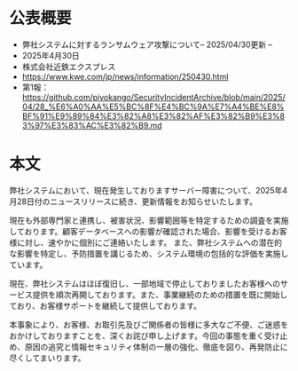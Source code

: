 # 公表概要
- 弊社システムに対するランサムウェア攻撃について– 2025/04/30更新 –
- 2025年4月30日
- 株式会社近鉄エクスプレス
- https://www.kwe.com/jp/news/information/250430.html
- 第1報：https://github.com/piyokango/SecurityIncidentArchive/blob/main/2025/04/28_%E6%A0%AA%E5%BC%8F%E4%BC%9A%E7%A4%BE%E8%BF%91%E9%89%84%E3%82%A8%E3%82%AF%E3%82%B9%E3%83%97%E3%83%AC%E3%82%B9.md

# 本文
弊社システムにおいて、現在発生しておりますサーバー障害について、2025年4月28日付のニュースリリースに続き、更新情報をお知らせいたします。

現在も外部専門家と連携し、被害状況、影響範囲等を特定するための調査を実施しております。顧客データベースへの影響が確認された場合、影響を受けるお客様に対し、速やかに個別にご連絡いたします。
また、弊社システムへの潜在的な影響を特定し、予防措置を講じるため、システム環境の包括的な評価を実施しています。

現在、弊社システムはほぼ復旧し、一部地域で停止しておりましたお客様へのサービス提供を順次再開しております。また、事業継続のための措置を既に開始しており、お客様サポートを継続して提供しております。

本事象により、お客様、お取引先及びご関係者の皆様に多大なご不便、ご迷惑をおかけしておりますことを、深くお詫び申し上げます。今回の事態を重く受け止め、原因の追究と情報セキュリティ体制の一層の強化、徹底を図り、再発防止に尽くしてまいります。
